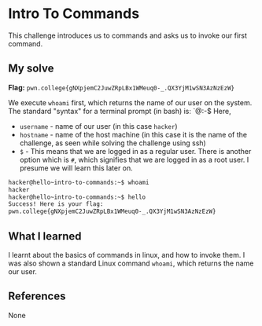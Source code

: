 # Intro To Commands
This challenge introduces us to commands and asks us to invoke our first command.

## My solve
**Flag:** `pwn.college{gNXpjemC2JuwZRpLBx1WMeuq0-_.QX3YjM1wSN3AzNzEzW}`

We execute `whoami` first, which returns the name of our user on the system.
The standard "syntax" for a terminal prompt (in bash) is:
`<username>@<hostname>:-$
Here,
- `username` - name of our user (in this case `hacker`)
- `hostname` - name of the host machine (in this case it is the name of the challenge, as seen while solving the challenge using ssh)
- `$` - This means that we are logged in as a regular user. There is another option which is `#`, which signifies that we are logged in as a root user. I presume we will learn this later on.

```bash
hacker@hello~intro-to-commands:~$ whoami
hacker
hacker@hello~intro-to-commands:~$ hello
Success! Here is your flag:
pwn.college{gNXpjemC2JuwZRpLBx1WMeuq0-_.QX3YjM1wSN3AzNzEzW}
```

## What I learned
I learnt about the basics of commands in linux, and how to invoke them. I was also shown a standard Linux command `whoami`, which returns the name our user.

## References 
None